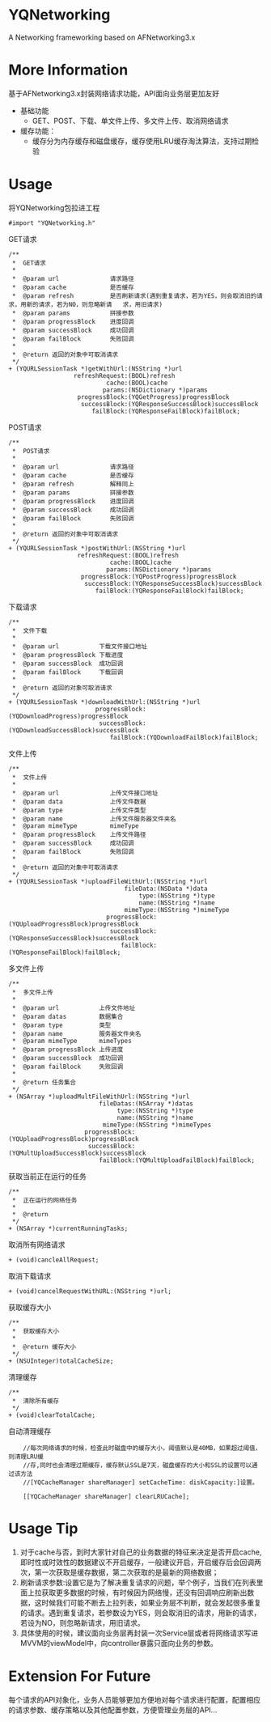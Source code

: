 # YQNetworking
A Networking frameworking based on AFNetworking3.x

# More Information
基于AFNetworking3.x封装网络请求功能，API面向业务层更加友好

- 基础功能
	- GET、POST、下载、单文件上传、多文件上传、取消网络请求
- 缓存功能：
	- 缓存分为内存缓存和磁盘缓存，缓存使用LRU缓存淘汰算法，支持过期检验

# Usage
将YQNetworking包拉进工程

```objC
#import "YQNetworking.h"
```
GET请求

```ObjC
/**
 *  GET请求
 *
 *  @param url              请求路径
 *  @param cache            是否缓存
 *  @param refresh          是否刷新请求(遇到重复请求，若为YES，则会取消旧的请求，用新的请求，若为NO，则忽略新请   求，用旧请求)
 *  @param params           拼接参数
 *  @param progressBlock    进度回调
 *  @param successBlock     成功回调
 *  @param failBlock        失败回调
 *
 *  @return 返回的对象中可取消请求
 */
+ (YQURLSessionTask *)getWithUrl:(NSString *)url
                  refreshRequest:(BOOL)refresh
                           cache:(BOOL)cache
                          params:(NSDictionary *)params
                   progressBlock:(YQGetProgress)progressBlock
                    successBlock:(YQResponseSuccessBlock)successBlock
                       failBlock:(YQResponseFailBlock)failBlock;
```

POST请求

```ObjC
/**
 *  POST请求
 *
 *  @param url              请求路径
 *  @param cache            是否缓存
 *  @param refresh          解释同上
 *  @param params           拼接参数
 *  @param progressBlock    进度回调
 *  @param successBlock     成功回调
 *  @param failBlock        失败回调
 *
 *  @return 返回的对象中可取消请求
 */
+ (YQURLSessionTask *)postWithUrl:(NSString *)url
                   refreshRequest:(BOOL)refresh
                            cache:(BOOL)cache
                           params:(NSDictionary *)params
                    progressBlock:(YQPostProgress)progressBlock
                     successBlock:(YQResponseSuccessBlock)successBlock
                        failBlock:(YQResponseFailBlock)failBlock;
```

下载请求

```ObjC
/**
 *  文件下载
 *
 *  @param url           下载文件接口地址
 *  @param progressBlock 下载进度
 *  @param successBlock  成功回调
 *  @param failBlock     下载回调
 *
 *  @return 返回的对象可取消请求
 */
+ (YQURLSessionTask *)downloadWithUrl:(NSString *)url
                        progressBlock:(YQDownloadProgress)progressBlock
                         successBlock:(YQDownloadSuccessBlock)successBlock
                            failBlock:(YQDownloadFailBlock)failBlock;
```

文件上传

```ObjC
/**
 *  文件上传
 *
 *  @param url              上传文件接口地址
 *  @param data             上传文件数据
 *  @param type             上传文件类型
 *  @param name             上传文件服务器文件夹名
 *  @param mimeType         mimeType
 *  @param progressBlock    上传文件路径
 *	@param successBlock     成功回调
 *	@param failBlock		失败回调
 *
 *  @return 返回的对象中可取消请求
 */
+ (YQURLSessionTask *)uploadFileWithUrl:(NSString *)url
                                fileData:(NSData *)data
                                    type:(NSString *)type
                                    name:(NSString *)name
                                mimeType:(NSString *)mimeType
                           progressBlock:(YQUploadProgressBlock)progressBlock
                            successBlock:(YQResponseSuccessBlock)successBlock
                               failBlock:(YQResponseFailBlock)failBlock;

```

多文件上传

```ObjC
/**
 *  多文件上传
 *
 *  @param url           上传文件地址
 *  @param datas         数据集合
 *  @param type          类型
 *  @param name          服务器文件夹名
 *  @param mimeType      mimeTypes
 *  @param progressBlock 上传进度
 *  @param successBlock  成功回调
 *  @param failBlock     失败回调
 *
 *  @return 任务集合
 */
+ (NSArray *)uploadMultFileWithUrl:(NSString *)url
                         fileDatas:(NSArray *)datas
                              type:(NSString *)type
                              name:(NSString *)name
                          mimeType:(NSString *)mimeTypes
                     progressBlock:(YQUploadProgressBlock)progressBlock
                      successBlock:(YQMultUploadSuccessBlock)successBlock
                         failBlock:(YQMultUploadFailBlock)failBlock;
```

获取当前正在运行的任务

```ObjC
/**
 *  正在运行的网络任务
 *
 *  @return 
 */
+ (NSArray *)currentRunningTasks;
```

取消所有网络请求

```OjbC
+ (void)cancleAllRequest;

```
取消下载请求

```ObjC
+ (void)cancelRequestWithURL:(NSString *)url;
```

获取缓存大小

```ObjC
/**
 *  获取缓存大小
 *
 *  @return 缓存大小
 */
+ (NSUInteger)totalCacheSize;
```

清理缓存

```ObjC
/**
 *  清除所有缓存
 */
+ (void)clearTotalCache;
```


自动清理缓存

```ObjC
    //每次网络请求的时候，检查此时磁盘中的缓存大小，阈值默认是40MB，如果超过阈值，则清理LRU缓
    //存,同时也会清理过期缓存，缓存默认SSL是7天，磁盘缓存的大小和SSL的设置可以通过该方法
    //[YQCacheManager shareManager] setCacheTime: diskCapacity:]设置。
    
    [[YQCacheManager shareManager] clearLRUCache];
```


# Usage Tip
1. 对于cache与否，到时大家针对自己的业务数据的特征来决定是否开启cache,即时性或时效性的数据建议不开启缓存，一般建议开启，开启缓存后会回调两次，第一次获取是缓存数据，第二次获取的是最新的网络数据；        
2. 刷新请求参数:设置它是为了解决重复请求的问题，举个例子，当我们在列表里面上拉获取更多数据的时候，有时候因为网络慢，还没有回调响应刷新出数据，这时候我们可能不断去上拉列表，如果业务层不判断，就会发起很多重复的请求。遇到重复请求，若参数设为YES，则会取消旧的请求，用新的请求，若设为NO，则忽略新请求，用旧请求。       
3. 具体使用的时候，建议面向业务层再封装一次Service层或者将网络请求写进MVVM的viewModel中，向controller暴露只面向业务的参数。      

# Extension For Future
每个请求的API对象化，业务人员能够更加方便地对每个请求进行配置，配置相应的请求参数、缓存策略以及其他配置参数，方便管理业务层的API...  